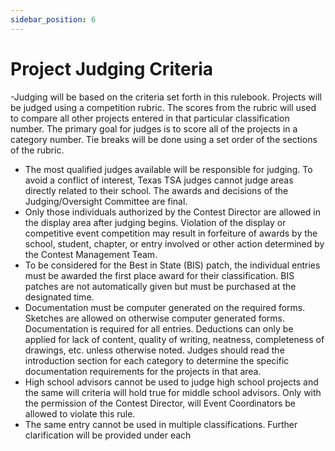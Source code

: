 ```yaml
---
sidebar_position: 6
---
```


# Project Judging Criteria

-Judging will be based on the criteria set forth in this rulebook. Projects will be judged using a competition rubric. The scores from the rubric will used to compare all other projects entered in that particular classification number. The primary goal for judges is to score all of the projects in a category number. Tie breaks will be done using a set order of the sections of the rubric.

- The most qualified judges available will be responsible for judging. To avoid a conflict of interest, Texas TSA judges cannot judge areas directly related to their school. The awards and decisions of the Judging/Oversight Committee are final.
- Only those individuals authorized by the Contest Director are allowed in the display area after judging begins. Violation of the display or competitive event competition may result in forfeiture of awards by the school, student, chapter, or entry involved or other action determined by the Contest Management Team.
- To be considered for the Best in State (BIS) patch, the individual entries must be awarded the first place award for their classification. BIS patches are not automatically given but must be purchased at the designated time.
- Documentation must be computer generated on the required forms. Sketches are allowed on otherwise computer generated forms. Documentation is required for all entries. Deductions can only be applied for lack of content, quality of writing, neatness, completeness of drawings, etc. unless otherwise noted.
  Judges should read the introduction section for each category to determine the specific documentation
  requirements for the projects in that area.
- High school advisors cannot be used to judge high school projects and the same will criteria will hold true for middle school advisors. Only with the permission of the Contest Director, will Event Coordinators be allowed to violate this rule.
- The same entry cannot be used in multiple classifications. Further clarification will be provided under each
